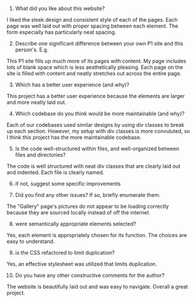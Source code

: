 1. What did you like about this website?

I liked the sleek design and consistent style of each of the pages. Each page was well laid out with proper spacing between each element. The form
especially has particularly neat spacing.

2. Describe one significant difference between your own P1 site and this person's. E.g.

This P1 site fills up much more of its pages with content. My page includes lots of blank space which is less aesthetically pleasing. Each page on the site
is filled with content and neatly stretches out across the entire page. 

3. Which has a better user experience (and why)?

This project has a better user experience because the elements are larger and more neatly laid out.

4. Which codebase do you think would be more maintainable (and why)?

Each of our codebases used similar designs by using div classes to break up each section. However, my setup with div classes is more convuluted, so I think this
project has the more maintainable codebase.

5. Is the code well-structured within files, and well-organized between files and directories?

The code is well structured with neat div classes that are clearly laid out and indented. Each file is clearly named.

6. if not, suggest some specific improvements

7. Did you find any other issues? If so, briefly enumerate them.

The "Gallery" page's pictures do not appear to be loading correctly because they are sourced locally instead of off the internet. 

8. were semantically appropriate elements selected?

Yes, each element is appropriately chosen for its function. The choices are easy to understand.  

9. is the CSS refactored to limit duplication?

Yes, an effective stylesheet was utilized that limits duplication.

10. Do you have any other constructive comments for the author?

The website is beautifully laid out and was easy to navigate. Overall a great project.